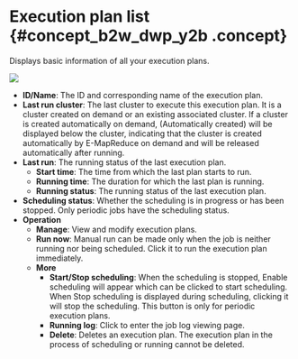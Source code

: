 # Execution plan list {#concept_b2w_dwp_y2b .concept}

Displays basic information of all your execution plans.

![](http://static-aliyun-doc.oss-cn-hangzhou.aliyuncs.com/assets/img/17879/154157863610569_en-US.jpg)

-   **ID/Name**: The ID and corresponding name of the execution plan.
-   **Last run cluster**: The last cluster to execute this execution plan. It is a cluster created on demand or an existing associated cluster. If a cluster is created automatically on demand, \(Automatically created\) will be displayed below the cluster, indicating that the cluster is created automatically by E-MapReduce on demand and will be released automatically after running.
-   **Last run**: The running status of the last execution plan.
    -   **Start time**: The time from which the last plan starts to run.
    -   **Running time**: The duration for which the last plan is running.
    -   **Running status**: The running status of the last execution plan.
-   **Scheduling status**: Whether the scheduling is in progress or has been stopped. Only periodic jobs have the scheduling status.
-   **Operation**
    -   **Manage**: View and modify execution plans.
    -   **Run now**: Manual run can be made only when the job is neither running nor being scheduled. Click it to run the execution plan immediately.
    -   **More**
        -   **Start/Stop scheduling**: When the scheduling is stopped, Enable scheduling will appear which can be clicked to start scheduling. When Stop scheduling is displayed during scheduling, clicking it will stop the scheduling. This button is only for periodic execution plans.
        -   **Running log**: Click to enter the job log viewing page.
        -   **Delete**: Deletes an execution plan. The execution plan in the process of scheduling or running cannot be deleted.

